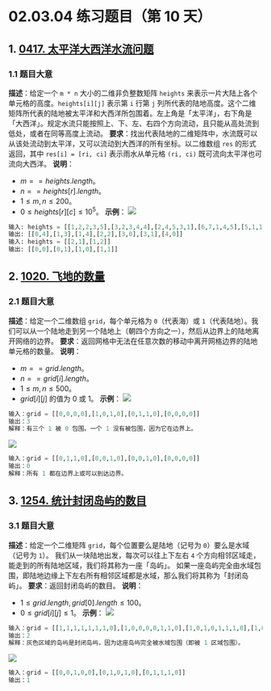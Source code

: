 # 02.03.04 练习题目（第 10 天）
## 1. [0417. 太平洋大西洋水流问题](https://leetcode.cn/problems/pacific-atlantic-water-flow/)
### 1.1 题目大意
**描述**：给定一个 `m * n` 大小的二维非负整数矩阵 `heights` 来表示一片大陆上各个单元格的高度。`heights[i][j]` 表示第 `i` 行第 `j` 列所代表的陆地高度。这个二维矩阵所代表的陆地被太平洋和大西洋所包围着。左上角是「太平洋」，右下角是「大西洋」。规定水流只能按照上、下、左、右四个方向流动，且只能从高处流到低处，或者在同等高度上流动。
**要求**：找出代表陆地的二维矩阵中，水流既可以从该处流动到太平洋，又可以流动到大西洋的所有坐标。以二维数组 `res` 的形式返回，其中 `res[i] = [ri, ci]` 表示雨水从单元格 `(ri, ci)` 既可流向太平洋也可流向大西洋。
**说明**：
- $m == heights.length$。
- $n == heights[r].length$。
- $1 \le m, n \le 200$。
- $0 \le heights[r][c] \le 10^5$。
**示例**：
![](https://assets.leetcode.com/uploads/2021/06/08/waterflow-grid.jpg)
```python
输入: heights = [[1,2,2,3,5],[3,2,3,4,4],[2,4,5,3,1],[6,7,1,4,5],[5,1,1,2,4]]
输出: [[0,4],[1,3],[1,4],[2,2],[3,0],[3,1],[4,0]]
输入: heights = [[2,1],[1,2]]
输出: [[0,0],[0,1],[1,0],[1,1]]
```
## 2. [1020. 飞地的数量](https://leetcode.cn/problems/number-of-enclaves/)
### 2.1 题目大意
**描述**：给定一个二维数组 `grid`，每个单元格为 `0`（代表海）或 `1`（代表陆地）。我们可以从一个陆地走到另一个陆地上（朝四个方向之一），然后从边界上的陆地离开网络的边界。
**要求**：返回网格中无法在任意次数的移动中离开网格边界的陆地单元格的数量。
**说明**：
- $m == grid.length$。
- $n == grid[i].length$。
- $1 \le m, n \le 500$。
- $grid[i][j]$ 的值为 $0$ 或 $1$。
**示例**：
![](https://assets.leetcode.com/uploads/2021/02/18/enclaves1.jpg)
```python
输入：grid = [[0,0,0,0],[1,0,1,0],[0,1,1,0],[0,0,0,0]]
输出：3
解释：有三个 1 被 0 包围。一个 1 没有被包围，因为它在边界上。
```
![](https://assets.leetcode.com/uploads/2021/02/18/enclaves2.jpg)
```python
输入：grid = [[0,1,1,0],[0,0,1,0],[0,0,1,0],[0,0,0,0]]
输出：0
解释：所有 1 都在边界上或可以到达边界。
```
## 3. [1254. 统计封闭岛屿的数目](https://leetcode.cn/problems/number-of-closed-islands/)
### 3.1 题目大意
**描述**：给定一个二维矩阵 `grid`，每个位置要么是陆地（记号为 `0`）要么是水域（记号为 `1`）。
我们从一块陆地出发，每次可以往上下左右 `4` 个方向相邻区域走，能走到的所有陆地区域，我们将其称为一座「岛屿」。
如果一座岛屿完全由水域包围，即陆地边缘上下左右所有相邻区域都是水域，那么我们将其称为「封闭岛屿」。
**要求**：返回封闭岛屿的数目。
**说明**：
- $1 \le grid.length, grid[0].length \le 100$。
- $0 \le grid[i][j] \le 1$。
**示例**：
![](https://assets.leetcode.com/uploads/2019/10/31/sample_3_1610.png)
```python
输入：grid = [[1,1,1,1,1,1,1,0],[1,0,0,0,0,1,1,0],[1,0,1,0,1,1,1,0],[1,0,0,0,0,1,0,1],[1,1,1,1,1,1,1,0]]
输出：2
解释：灰色区域的岛屿是封闭岛屿，因为这座岛屿完全被水域包围（即被 1 区域包围）。
```
![](https://assets.leetcode-cn.com/aliyun-lc-upload/uploads/2019/11/07/sample_4_1610.png)
```python
输入：grid = [[0,0,1,0,0],[0,1,0,1,0],[0,1,1,1,0]]
输出：1
```